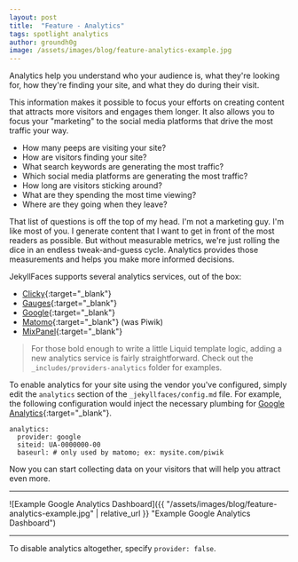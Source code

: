 ```yaml
---
layout: post
title:  "Feature - Analytics"
tags: spotlight analytics
author: groundh0g
image: /assets/images/blog/feature-analytics-example.jpg
---
```


Analytics help you understand who your audience is, what they're looking for, how they're finding your site, and what they do during their visit.

This information makes it possible to focus your efforts on creating content that attracts more visitors and engages them longer. It also allows you to focus your "marketing" to the social media platforms that drive the most traffic your way.

* How many peeps are visiting your site?
* How are visitors finding your site? 
* What search keywords are generating the most traffic?
* Which social media platforms are generating the most traffic?
* How long are visitors sticking around?
* What are they spending the most time viewing?
* Where are they going when they leave?

That list of questions is off the top of my head. I'm not a marketing guy. I'm like most of you. I generate content that I want to get in front of the most readers as possible. But without measurable metrics, we're just rolling the dice in an endless tweak-and-guess cycle. Analytics provides those measurements and helps you make more informed decisions.

JekyllFaces supports several analytics services, out of the box:

* [Clicky](https://clicky.com/){:target="_blank"}
* [Gauges](https://get.gaug.es/){:target="_blank"}
* [Google](https://www.google.com/analytics/){:target="_blank"}
* [Matomo](https://matomo.org/){:target="_blank"} (was Piwik)
* [MixPanel](https://mixpanel.com/){:target="_blank"}

> For those bold enough to write a little Liquid template logic, adding a new analytics service is fairly straightforward. Check out the `_includes/providers-analytics` folder for examples.

To enable analytics for your site using the vendor you've configured, simply edit the `analytics` section of the `_jekyllfaces/config.md` file. For example, the following configuration would inject the necessary plumbing for [Google Analytics](https://www.google.com/analytics/){:target="_blank"}.

~~~
analytics:
  provider: google 
  siteid: UA-0000000-00
  baseurl: # only used by matomo; ex: mysite.com/piwik
~~~

Now you can start collecting data on your visitors that will help you attract even more.

<hr/>
![Example Google Analytics Dashboard]({{ "/assets/images/blog/feature-analytics-example.jpg" | relative_url }} "Example Google Analytics Dashboard")
<hr/>

To disable analytics altogether, specify `provider: false`.